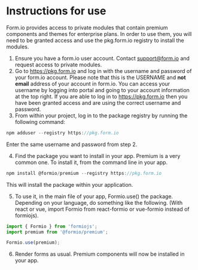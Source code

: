 # Instructions for use

Form.io provides access to private modules that contain premium components and themes for enterprise plans. In order to use them, you will need to be granted access and use the pkg.form.io registry to install the modules.

 1. Ensure you have a form.io user account. Contact [support@form.io](mailto:support@form.io) and request access to private modules.
 2. Go to https://pkg.form.io and log in with the username and password of your form.io account. Please note that this is the USERNAME and **not email** address of your account in form.io. You can access your username by logging into portal and going to your account information at the top right. If you are able to log in to https://pkg.form.io then you have been granted access and are using the correct username and password.
 3. From within your project, log in to the package registry by running the following command:
   ```javascript
   npm adduser --registry https://pkg.form.io
   ```
   Enter the same username and password from step 2.
   
 4. Find the package you want to install in your app. Premium is a very common one. To install it, from the command line in your app.
   ```javascript
   npm install @formio/premium --registry https://pkg.form.io
   ```
   This will install the package within your application.
   
 5. To use it, in the main file of your app, Formio.use() the package. Depending on your language, do something like the following. (With react or vue, import Formio from react-formio or vue-formio instead of formiojs).
   ```javascript
   import { Formio } from 'formiojs';
   import premium from '@formio/premium';

   Formio.use(premium);
   ```
   
 6. Render forms as usual. Premium components will now be installed in your app.
